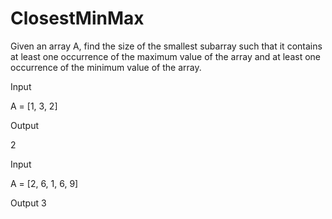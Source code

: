 # ClosestMinMax

Given an array A, find the size of the smallest subarray such that it contains at least one occurrence of the maximum value of the array and at least one occurrence of the minimum value of the array.


Input

A = [1, 3, 2]

Output

2

Input

A = [2, 6, 1, 6, 9]

Output
3
